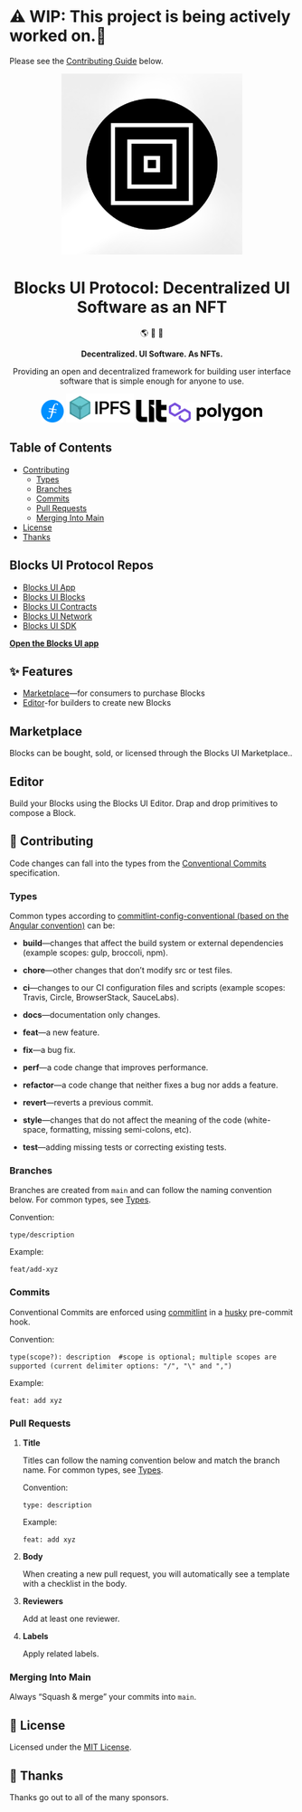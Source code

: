 # ⚠️ WIP: This project is being actively worked on.👷

Please see the [Contributing Guide](#-contributing) below.

<p align="center">
  <a href="https://blocksui.xyz/">
    <img alt="Blocks UI Protocol" src="assets/blocksui.png" width="320" />
  </a>
</p>

<h1 align="center">
  Blocks UI Protocol: Decentralized UI Software as an NFT
</h1>

<p align="center">
  🌎 💽 🤑
</p>

<p align="center">
  <strong>
    Decentralized. UI Software. As NFTs.
  </strong>
</p>

<p align="center">
  Providing an open and decentralized framework for building user interface software that is simple enough for anyone to use.
</p>

<p align="center">
  <a href="https://filecoin.io/" style="display: inline-block">
    <img src="assets/filecoin.svg" alt="Filecoin logo" width="40">
  </a>
  <a href="https://ipfs.tech/" style="display: inline-block">
    <img src="assets/ipfs.svg" alt="IPFS logo" width="120">
  </a>
  <a href="https://litprotocol.com/" style="display: inline-block">
    <img src="assets/lit-protocol.svg" alt="Lit Protocol logo" width="54">
  </a>
  <a href="https://polygon.technology/" style="display: inline-block">
    <img src="assets/polygon.svg" alt="Polygon logo" width="166">
  </a>
</p>

## Table of Contents

- [Contributing](#-contributing)
  - [Types](#types)
  - [Branches](#branches)
  - [Commits](#commits)
  - [Pull Requests](#pull-requests)
  - [Merging Into Main](#merging-into-main)
- [License](#-license)
- [Thanks](#-thanks)

## Blocks UI Protocol Repos

- [Blocks UI App](https://github.com/crcls/blocksui-app)
- [Blocks UI Blocks](https://github.com/crcls/blocksui-blocks)
- [Blocks UI Contracts](https://github.com/crcls/blocksui-contract)
- [Blocks UI Network](https://github.com/crcls/blocksui-network)
- [Blocks UI SDK](https://github.com/crcls/blocksui-sdk)

[**Open the Blocks UI app**](https://blocksui.xyz/)

## ✨ Features

- [Marketplace](#marketplace)—for consumers to purchase Blocks
- [Editor](#editor)-for builders to create new Blocks

## Marketplace

Blocks can be bought, sold, or licensed through the Blocks UI Marketplace..

## Editor

Build your Blocks using the Blocks UI Editor. Drap and drop primitives
to compose a Block.

## 🤝 Contributing

Code changes can fall into the types from the [Conventional Commits](https://www.conventionalcommits.org/en/v1.0.0/) specification.

### Types

Common types according to [commitlint-config-conventional (based on the Angular convention)](https://github.com/conventional-changelog/commitlint/tree/master/@commitlint/config-conventional#type-enum) can be:

- **build**—changes that affect the build system or external dependencies (example scopes: gulp, broccoli, npm).

- **chore**—other changes that don’t modify src or test files.

- **ci**—changes to our CI configuration files and scripts (example scopes: Travis, Circle, BrowserStack, SauceLabs).

- **docs**—documentation only changes.

- **feat**—a new feature.

- **fix**—a bug fix.

- **perf**—a code change that improves performance.

- **refactor**—a code change that neither fixes a bug nor adds a feature.

- **revert**—reverts a previous commit.

- **style**—changes that do not affect the meaning of the code (white-space, formatting, missing semi-colons, etc).

- **test**—adding missing tests or correcting existing tests.

### Branches

Branches are created from `main` and can follow the naming convention below. For common types, see [Types](#types).

Convention:

```shell
type/description
```

Example:

```shell
feat/add-xyz
```

### Commits

Conventional Commits are enforced using [commitlint](https://commitlint.js.org/) in a [husky](https://github.com/typicode/husky) pre-commit hook.

Convention:

```shell
type(scope?): description  #scope is optional; multiple scopes are supported (current delimiter options: "/", "\" and ",")
```

Example:

```shell
feat: add xyz
```

### Pull Requests

1.  **Title**

    Titles can follow the naming convention below and match the branch name. For common types, see [Types](#types).

    Convention:

    ```shell
    type: description
    ```

    Example:

    ```shell
    feat: add xyz
    ```

2.  **Body**

    When creating a new pull request, you will automatically see a template with a checklist in the body.

3.  **Reviewers**

    Add at least one reviewer.

4.  **Labels**

    Apply related labels.

### Merging Into Main

Always “Squash & merge” your commits into `main`.

## 🧐 License

Licensed under the [MIT License](./LICENSE).

## 💜 Thanks

Thanks go out to all of the many sponsors.
